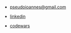 * pseudoioannes@gmail.com

* [linkedin](https://www.linkedin.com/in/pseudoioannes/)

* [codewars](https://www.codewars.com/users/PseudoIoannes/)

